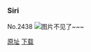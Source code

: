 ### Siri
No.2438
![图片不见了~~~](https://imgs.xkcd.com/comics/siri.png)

[原址](https://xkcd.com//2438) [下载](https://imgs.xkcd.com/comics/siri.png)

